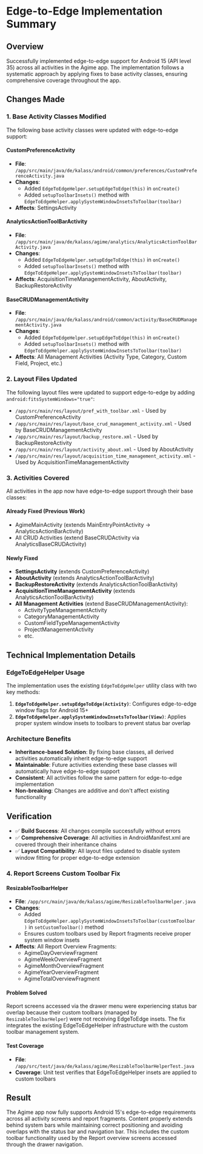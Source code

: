 # Edge-to-Edge Implementation Summary

## Overview
Successfully implemented edge-to-edge support for Android 15 (API level 35) across all activities in the Agime app. The implementation follows a systematic approach by applying fixes to base activity classes, ensuring comprehensive coverage throughout the app.

## Changes Made

### 1. Base Activity Classes Modified
The following base activity classes were updated with edge-to-edge support:

#### CustomPreferenceActivity
- **File**: `/app/src/main/java/de/kalass/android/common/preferences/CustomPreferenceActivity.java`
- **Changes**: 
  - Added `EdgeToEdgeHelper.setupEdgeToEdge(this)` in `onCreate()`
  - Added `setupToolbarInsets()` method with `EdgeToEdgeHelper.applySystemWindowInsetsToToolbar(toolbar)`
- **Affects**: SettingsActivity

#### AnalyticsActionToolBarActivity
- **File**: `/app/src/main/java/de/kalass/agime/analytics/AnalyticsActionToolBarActivity.java`
- **Changes**:
  - Added `EdgeToEdgeHelper.setupEdgeToEdge(this)` in `onCreate()`
  - Added `setupToolbarInsets()` method with `EdgeToEdgeHelper.applySystemWindowInsetsToToolbar(toolbar)`
- **Affects**: AcquisitionTimeManagementActivity, AboutActivity, BackupRestoreActivity

#### BaseCRUDManagementActivity
- **File**: `/app/src/main/java/de/kalass/android/common/activity/BaseCRUDManagementActivity.java`
- **Changes**:
  - Added `EdgeToEdgeHelper.setupEdgeToEdge(this)` in `onCreate()`
  - Added `setupToolbarInsets()` method with `EdgeToEdgeHelper.applySystemWindowInsetsToToolbar(toolbar)`
- **Affects**: All Management Activities (Activity Type, Category, Custom Field, Project, etc.)

### 2. Layout Files Updated
The following layout files were updated to support edge-to-edge by adding `android:fitsSystemWindows="true"`:

- `/app/src/main/res/layout/pref_with_toolbar.xml` - Used by CustomPreferenceActivity
- `/app/src/main/res/layout/base_crud_management_activity.xml` - Used by BaseCRUDManagementActivity
- `/app/src/main/res/layout/backup_restore.xml` - Used by BackupRestoreActivity
- `/app/src/main/res/layout/activity_about.xml` - Used by AboutActivity
- `/app/src/main/res/layout/acquisition_time_management_activity.xml` - Used by AcquisitionTimeManagementActivity

### 3. Activities Covered
All activities in the app now have edge-to-edge support through their base classes:

#### Already Fixed (Previous Work)
- AgimeMainActivity (extends MainEntryPointActivity → AnalyticsActionBarActivity)
- All CRUD Activities (extend BaseCRUDActivity via AnalyticsBaseCRUDActivity)

#### Newly Fixed
- **SettingsActivity** (extends CustomPreferenceActivity)
- **AboutActivity** (extends AnalyticsActionToolBarActivity)
- **BackupRestoreActivity** (extends AnalyticsActionToolBarActivity)
- **AcquisitionTimeManagementActivity** (extends AnalyticsActionToolBarActivity)
- **All Management Activities** (extend BaseCRUDManagementActivity):
  - ActivityTypeManagementActivity
  - CategoryManagementActivity
  - CustomFieldTypeManagementActivity
  - ProjectManagementActivity
  - etc.

## Technical Implementation Details

### EdgeToEdgeHelper Usage
The implementation uses the existing `EdgeToEdgeHelper` utility class with two key methods:

1. **`EdgeToEdgeHelper.setupEdgeToEdge(Activity)`**: Configures edge-to-edge window flags for Android 15+
2. **`EdgeToEdgeHelper.applySystemWindowInsetsToToolbar(View)`**: Applies proper system window insets to toolbars to prevent status bar overlap

### Architecture Benefits
- **Inheritance-based Solution**: By fixing base classes, all derived activities automatically inherit edge-to-edge support
- **Maintainable**: Future activities extending these base classes will automatically have edge-to-edge support
- **Consistent**: All activities follow the same pattern for edge-to-edge implementation
- **Non-breaking**: Changes are additive and don't affect existing functionality

## Verification
- ✅ **Build Success**: All changes compile successfully without errors
- ✅ **Comprehensive Coverage**: All activities in AndroidManifest.xml are covered through their inheritance chains
- ✅ **Layout Compatibility**: All layout files updated to disable system window fitting for proper edge-to-edge extension

### 4. Report Screens Custom Toolbar Fix

#### ResizableToolbarHelper
- **File**: `/app/src/main/java/de/kalass/agime/ResizableToolbarHelper.java`
- **Changes**:
  - Added `EdgeToEdgeHelper.applySystemWindowInsetsToToolbar(customToolbar)` in `setCustomToolbar()` method
  - Ensures custom toolbars used by Report fragments receive proper system window insets
- **Affects**: All Report Overview Fragments:
  - AgimeDayOverviewFragment
  - AgimeWeekOverviewFragment
  - AgimeMonthOverviewFragment
  - AgimeYearOverviewFragment
  - AgimeTotalOverviewFragment

#### Problem Solved
Report screens accessed via the drawer menu were experiencing status bar overlap because their custom toolbars (managed by `ResizableToolbarHelper`) were not receiving EdgeToEdge insets. The fix integrates the existing EdgeToEdgeHelper infrastructure with the custom toolbar management system.

#### Test Coverage
- **File**: `/app/src/test/java/de/kalass/agime/ResizableToolbarHelperTest.java`
- **Coverage**: Unit test verifies that EdgeToEdgeHelper insets are applied to custom toolbars

## Result
The Agime app now fully supports Android 15's edge-to-edge requirements across all activity screens and report fragments. Content properly extends behind system bars while maintaining correct positioning and avoiding overlaps with the status bar and navigation bar. This includes the custom toolbar functionality used by the Report overview screens accessed through the drawer navigation.
